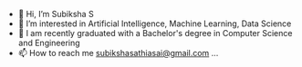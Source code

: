 - 👋 Hi, I’m Subiksha S
- 👀 I’m interested in Artificial Intelligence, Machine Learning, Data Science
- 🌱 I am recently graduated with a Bachelor's degree in Computer Science and Engineering
- 📫 How to reach me subikshasathiasai@gmail.com ...

<!---
SubikshaSathiasai/SubikshaSathiasai is a ✨ special ✨ repository because its `README.md` (this file) appears on your GitHub profile.
You can click the Preview link to take a look at your changes.
--->
